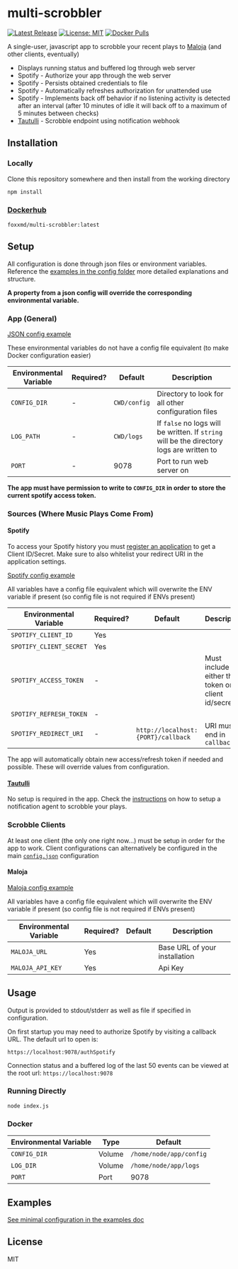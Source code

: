 # multi-scrobbler

[![Latest Release](https://img.shields.io/github/v/release/foxxmd/multi-scrobbler)](https://github.com/FoxxMD/multi-scrobbler/releases)
[![License: MIT](https://img.shields.io/badge/License-MIT-yellow.svg)](https://opensource.org/licenses/MIT)
[![Docker Pulls](https://img.shields.io/docker/pulls/foxxmd/multi-scrobbler)](https://hub.docker.com/repository/docker/foxxmd/multi-scrobbler)

A single-user, javascript app to scrobble your recent plays to [Maloja](https://github.com/krateng/maloja) (and other clients, eventually)

* Displays running status and buffered log through web server
* Spotify - Authorize your app through the web server
* Spotify - Persists obtained credentials to file
* Spotify - Automatically refreshes authorization for unattended use
* Spotify - Implements back off behavior if no listening activity is detected after an interval (after 10 minutes of idle it will back off to a maximum of 5 minutes between checks)
* [Tautulli](https://tautulli.com/) - Scrobble endpoint using notification webhook

## Installation


### Locally

Clone this repository somewhere and then install from the working directory

```bash
npm install
```

### [Dockerhub](https://hub.docker.com/repository/docker/foxxmd/multi-scrobbler)

```
foxxmd/multi-scrobbler:latest
```

## Setup

All configuration is done through json files or environment variables. Reference the [examples in the config folder](https://github.com/FoxxMD/multi-scrobbler/tree/master/config) more detailed explanations and structure.

**A property from a json config will override the corresponding environmental variable.**

### App (General)

[JSON config example](https://github.com/FoxxMD/multi-scrobbler/blob/master/config/config.json.example)

These environmental variables do not have a config file equivalent (to make Docker configuration easier)

| Environmental Variable | Required? |   Default    |                                        Description                                        |
|----------------------------|-----------|--------------|-------------------------------------------------------------------------------------------|
| `CONFIG_DIR`               |         - | `CWD/config` | Directory to look for all other configuration files                                       |
| `LOG_PATH`                 |         - | `CWD/logs`   | If `false` no logs will be written. If `string` will be the directory logs are written to |
| `PORT`                     |         - | 9078         | Port to run web server on                                                                 |

**The app must have permission to write to `CONFIG_DIR` in order to store the current spotify access token.**


### Sources (Where Music Plays Come From)

#### Spotify

To access your Spotify history you must [register an application](https://developer.spotify.com/dashboard) to get a Client ID/Secret. Make sure to also whitelist your redirect URI in the application settings.

[Spotify config example](https://github.com/FoxxMD/multi-scrobbler/blob/master/config/spotify.json.example)

All variables have a config file equivalent which will overwrite the ENV variable if present (so config file is not required if ENVs present)

| Environmental Variable     | Required? |            Default             |                    Description                     |
|----------------------------|-----------|----------------------------------|----------------------------------------------------|
| `SPOTIFY_CLIENT_ID`        | Yes       |                                  |                                                    |
| `SPOTIFY_CLIENT_SECRET`    | Yes       |                                  |                                                    |
| `SPOTIFY_ACCESS_TOKEN`     | -         |                                  | Must include either this token or client id/secret |
| `SPOTIFY_REFRESH_TOKEN`    | -         |                                  |                                                    |
| `SPOTIFY_REDIRECT_URI`     | -         | `http://localhost:{PORT}/callback` | URI must end in `callback`                         |

The app will automatically obtain new access/refresh token if needed and possible. These will override values from configuration.

#### [Tautulli](https://tautulli.com/)

No setup is required in the app. Check the [instructions](https://github.com/FoxxMD/multi-scrobbler/blob/master/docs/tautulli.md) on how to setup a notification agent to scrobble your plays.


### Scrobble Clients

At least one client (the only one right now...) must be setup in order for the app to work. Client configurations can alternatively be configured in the main [`config.json`](https://github.com/FoxxMD/multi-scrobbler/blob/master/config/config.json.example) configuration

#### Maloja

[Maloja config example](https://github.com/FoxxMD/multi-scrobbler/blob/master/config/maloja.json.example)

All variables have a config file equivalent which will overwrite the ENV variable if present (so config file is not required if ENVs present)

| Environmental Variable | Required? | Default |          Description          |
|----------------------------|-----------|---------|-------------------------------|
| `MALOJA_URL`               | Yes       |         | Base URL of your installation |
| `MALOJA_API_KEY`           | Yes       |         | Api Key                       |

## Usage

Output is provided to stdout/stderr as well as file if specified in configuration.

On first startup you may need to authorize Spotify by visiting a callback URL. The default url to open is:

```
https://localhost:9078/authSpotify
```

Connection status and a buffered log of the last 50 events can be viewed at the root url: `https://localhost:9078`

### Running Directly

```
node index.js
```

### Docker

| Environmental Variable |  Type  |         Default         |
|------------------------|--------|-------------------------|
| `CONFIG_DIR`           | Volume | `/home/node/app/config` |
| `LOG_DIR`              | Volume | `/home/node/app/logs`   |
| `PORT`                 | Port   | 9078                    |

## Examples

[See minimal configuration in the examples doc](https://github.com/FoxxMD/multi-scrobbler/tree/master/docs/examples.md)

## License

MIT
